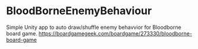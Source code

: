 # BloodBorneEnemyBehaviour
Simple Unity app to auto draw/shuffle enemy behavvior for Bloodborne board game.
https://boardgamegeek.com/boardgame/273330/bloodborne-board-game